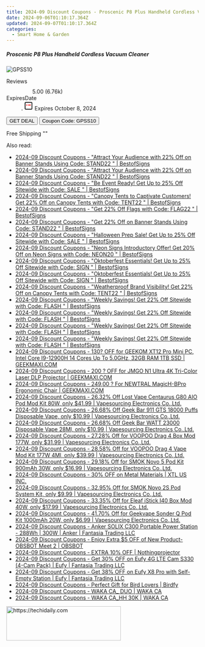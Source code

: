 ```yaml
---
title: 2024-09 Discount Coupons - Proscenic P8 Plus Handheld Cordless Vacuum Cleaner | Gshopper
date: 2024-09-06T01:10:17.364Z
updated: 2024-09-07T01:10:17.364Z
categories:
  - Smart Home & Garden
---
```



<div class="max-w-4xl mx-auto grid grid-cols-1 lg:max-w-5xl lg:gap-x-20 lg:grid-cols-2">
  <div class="relative p-3 col-start-1 row-start-1 flex flex-col-reverse rounded-lg bg-gradient-to-t from-black/75 via-black/0 sm:bg-none sm:row-start-2 sm:p-0 lg:row-start-1">
    <h5 class="mt-1 text-lg font-semibold text-white sm:text-slate-900 md:text-2xl dark:sm:text-white">Proscenic P8 Plus Handheld Cordless Vacuum Cleaner</h5>
  </div>
  
  <div class="col-start-1 col-end-3 row-start-1 grid gap-4 sm:mb-6 sm:grid-cols-4 lg:col-start-2 lg:row-span-6 lg:row-end-6 lg:mb-0 lg:gap-6">
      <img src="&quot;&quot;" onClick="javascript:window.open(decodeURIComponent('%22https%3A%2F%2Fwww.shareasale.com%2Fu.cfm%3Fd%3D1118502%26m%3D97331%26u%3D4338022%22'), '_blank');void(0);" alt="GPSS10" class="h-60 w-full rounded-lg object-cover sm:col-span-2 sm:h-52 lg:col-span-full" loading="lazy" />
    
  </div>
  <dl class="row-start-2 mt-4 flex items-center text-xs font-medium sm:row-start-3 sm:mt-1 md:mt-2.5 lg:row-start-2">
    <dt class="sr-only">Reviews</dt>
    <dd class="flex items-center text-indigo-600 dark:text-indigo-400">
      <svg width="24" height="24" fill="none" aria-hidden="true" class="mr-1 stroke-current dark:stroke-indigo-500">
        <path d="m12 5 2 5h5l-4 4 2.103 5L12 16l-5.103 3L9 14l-4-4h5l2-5Z" stroke-width="2" stroke-linecap="round" stroke-linejoin="round" />
      </svg>
      <span>5.00 <span class="font-normal text-slate-400">(6.76k)</span></span>
    </dd>
    <dt class="sr-only">ExpiresDate</dt>
    <dd class="flex items-center">
      <svg width="2" height="2" aria-hidden="true" fill="currentColor" class="mx-3 text-slate-300">
        <circle cx="1" cy="1" r="1" />
      </svg>
      <svg width="24" height="24" viewBox="0 0 24 24" fill="none" stroke="currentColor" stroke-width="2">
        <rect x="3" y="3" width="18" height="18" rx="2" fill="#fff" />
        <path d="M6 10L18 10" stroke="red" stroke-width="2" fill="none" />
        <path d="M10 6L10 18" stroke="#fff" stroke-width="2" fill="none" />
      </svg>
      Expires October 8, 2024    </dd>
  </dl>
  <div class="col-start-1 row-start-3 mt-4 self-center sm:col-start-2 sm:row-span-2 sm:row-start-2 sm:mt-0 lg:col-start-1 lg:row-start-3 lg:row-end-4 lg:mt-6">
    <button type="button" onClick="javascript:window.open(decodeURIComponent('%22https%3A%2F%2Fwww.shareasale.com%2Fu.cfm%3Fd%3D1118502%26m%3D97331%26u%3D4338022%22'), '_blank');void(0);" class="rounded-lg bg-red-600 px-3 py-2 text-sm font-medium leading-6 text-white">GET DEAL</button>
    <button type="button" onClick="javascript:window.open(decodeURIComponent('%22https%3A%2F%2Fwww.shareasale.com%2Fu.cfm%3Fd%3D1118502%26m%3D97331%26u%3D4338022%22'), '_blank');void(0);" class="border-dashed border-2 border-indigo-600 bg-green-100 text-sm leading-6 font-medium py-2 px-3 rounded-lg">Coupon Code: GPSS10</button>
  </div>
  <p class="col-start-1 mt-4 text-sm leading-6 sm:col-span-2 lg:col-span-1 lg:row-start-4 lg:mt-6 dark:text-slate-400">
    Free Shipping 
""  </p>
</div>
<span class="atpl-alsoreadstyle">Also read:</span>
<div><ul>
<li><a href="https://coupons.techidaily.com/coupon-1232163-share-63219-sale/"><u>2024-09 Discount Coupons - "Attract Your Audience with 22% Off on Banner Stands Using Code: STAND22 " | BestofSigns</u></a></li>
<li><a href="https://coupons.techidaily.com/coupon-1232177-share-63219-sale/"><u>2024-09 Discount Coupons - "Attract Your Audience with 22% Off on Banner Stands Using Code: STAND22 " | BestofSigns</u></a></li>
<li><a href="https://coupons.techidaily.com/coupon-1232162-share-63219-sale/"><u>2024-09 Discount Coupons - "Be Event Ready! Get Up to 25% Off Sitewide with Code: SALE " | BestofSigns</u></a></li>
<li><a href="https://coupons.techidaily.com/coupon-1232174-share-63219-sale/"><u>2024-09 Discount Coupons - "Canopy Tents to Captivate Customers! Get 22% Off on Canopy Tents with Code: TENT22 " | BestofSigns</u></a></li>
<li><a href="https://coupons.techidaily.com/coupon-1226942-share-63219-sale/"><u>2024-09 Discount Coupons - "Get 22% Off Flags with Code: FLAG22 " | BestofSigns</u></a></li>
<li><a href="https://coupons.techidaily.com/coupon-1232178-share-63219-sale/"><u>2024-09 Discount Coupons - "Get 22% Off on Banner Stands Using Code: STAND22 " | BestofSigns</u></a></li>
<li><a href="https://coupons.techidaily.com/coupon-1232161-share-63219-sale/"><u>2024-09 Discount Coupons - "Halloween Prep Sale! Get Up to 25% Off Sitewide with Code: SALE " | BestofSigns</u></a></li>
<li><a href="https://coupons.techidaily.com/coupon-1232180-share-63219-sale/"><u>2024-09 Discount Coupons - "Neon Signs Introductory Offer! Get 20% Off on Neon Signs with Code: NEON20 " | BestofSigns</u></a></li>
<li><a href="https://coupons.techidaily.com/coupon-1232159-share-63219-sale/"><u>2024-09 Discount Coupons - "Oktoberfest Essentials! Get Up to 25% Off Sitewide with Code: SIGN " | BestofSigns</u></a></li>
<li><a href="https://coupons.techidaily.com/coupon-1232160-share-63219-sale/"><u>2024-09 Discount Coupons - "Oktoberfest Essentials! Get Up to 25% Off Sitewide with Code: SIGN " | BestofSigns</u></a></li>
<li><a href="https://coupons.techidaily.com/coupon-1232176-share-63219-sale/"><u>2024-09 Discount Coupons - "Weatherproof Brand Visibility! Get 22% Off on Canopy Tents with Code: TENT22 " | BestofSigns</u></a></li>
<li><a href="https://coupons.techidaily.com/coupon-1232165-share-63219-sale/"><u>2024-09 Discount Coupons - "Weekly Savings! Get 22% Off Sitewide with Code: FLASH " | BestofSigns</u></a></li>
<li><a href="https://coupons.techidaily.com/coupon-1232169-share-63219-sale/"><u>2024-09 Discount Coupons - "Weekly Savings! Get 22% Off Sitewide with Code: FLASH " | BestofSigns</u></a></li>
<li><a href="https://coupons.techidaily.com/coupon-1232170-share-63219-sale/"><u>2024-09 Discount Coupons - "Weekly Savings! Get 22% Off Sitewide with Code: FLASH " | BestofSigns</u></a></li>
<li><a href="https://coupons.techidaily.com/coupon-1232172-share-63219-sale/"><u>2024-09 Discount Coupons - "Weekly Savings! Get 22% Off Sitewide with Code: FLASH " | BestofSigns</u></a></li>
<li><a href="https://coupons.techidaily.com/coupon-1112839-share-77450-sale/"><u>2024-09 Discount Coupons - 130? OFF for GEEKOM XT12 Pro Mini PC, Intel Core I9-12900H 14 Cores Up To 5.0GHz, 32GB RAM 1TB SSD | GEEKMAXI.COM</u></a></li>
<li><a href="https://coupons.techidaily.com/coupon-1112773-share-77450-sale/"><u>2024-09 Discount Coupons - 200 ? OFF for JMGO N1 Ultra 4K Tri-Color Laser DLP Projector | GEEKMAXI.COM</u></a></li>
<li><a href="https://coupons.techidaily.com/coupon-1092767-share-77450-sale/"><u>2024-09 Discount Coupons - 249,00 ? For NEWTRAL MagicH-BPro Ergonomic Chair | GEEKMAXI.COM</u></a></li>
<li><a href="https://coupons.techidaily.com/coupon-1232843-share-90958-sale/"><u>2024-09 Discount Coupons - 26.32% Off Lost Vape Centaurus G80 AIO Pod Mod Kit 80W, only $41.99 | Vapesourcing Electronics Co.,Ltd.</u></a></li>
<li><a href="https://coupons.techidaily.com/coupon-1232208-share-90958-sale/"><u>2024-09 Discount Coupons - 26.68% Off Geek Bar 911 GTS 18000 Puffs Disposable Vape, only $10.99 | Vapesourcing Electronics Co.,Ltd.</u></a></li>
<li><a href="https://coupons.techidaily.com/coupon-1232210-share-90958-sale/"><u>2024-09 Discount Coupons - 26.68% Off Geek Bar WATT 23000 Disposable Vape 28Ml, only $10.99 | Vapesourcing Electronics Co.,Ltd.</u></a></li>
<li><a href="https://coupons.techidaily.com/coupon-979073-share-90958-sale/"><u>2024-09 Discount Coupons - 27.28% Off for VOOPOO Drag 4 Box Mod 177W, only $31.99 | Vapesourcing Electronics Co.,Ltd.</u></a></li>
<li><a href="https://coupons.techidaily.com/coupon-979074-share-90958-sale/"><u>2024-09 Discount Coupons - 28.58% Off for VOOPOO Drag 4 Vape Mod Kit 177W 4Ml, only $39.99 | Vapesourcing Electronics Co.,Ltd.</u></a></li>
<li><a href="https://coupons.techidaily.com/coupon-997037-share-90958-sale/"><u>2024-09 Discount Coupons - 29.18% Off for SMOK Novo 5 Pod Kit 900mAh 30W, only $16.99 | Vapesourcing Electronics Co.,Ltd.</u></a></li>
<li><a href="https://coupons.techidaily.com/coupon-1232817-share-106131-sale/"><u>2024-09 Discount Coupons - 30% OFF on Metal Materials | XTL US INC.</u></a></li>
<li><a href="https://coupons.techidaily.com/coupon-845232-share-90958-sale/"><u>2024-09 Discount Coupons - 32.95% Off for SMOK Novo 2S Pod System Kit, only $9.99 | Vapesourcing Electronics Co.,Ltd.</u></a></li>
<li><a href="https://coupons.techidaily.com/coupon-971129-share-90958-sale/"><u>2024-09 Discount Coupons - 33.35% Off for Eleaf iStick I40 Box Mod 40W, only $17.99 | Vapesourcing Electronics Co.,Ltd.</u></a></li>
<li><a href="https://coupons.techidaily.com/coupon-1020793-share-90958-sale/"><u>2024-09 Discount Coupons - 41.70% Off for Geekvape Sonder Q Pod Kit 1000mAh 20W, only $6.99 | Vapesourcing Electronics Co.,Ltd.</u></a></li>
<li><a href="https://coupons.techidaily.com/coupon-1232199-share-126562-sale/"><u>2024-09 Discount Coupons - Anker SOLIX C300 Portable Power Station - 288Wh | 300W | Anker | Fantasia Trading LLC</u></a></li>
<li><a href="https://coupons.techidaily.com/coupon-1232799-share-114666-sale/"><u>2024-09 Discount Coupons - Enjoy Extra $5 OFF of New Product- OBSBOT Meet 2 | OBSBOT</u></a></li>
<li><a href="https://coupons.techidaily.com/coupon-1232847-share-152651-sale/"><u>2024-09 Discount Coupons - EXTRA 10% OFF | Nothingprojector</u></a></li>
<li><a href="https://coupons.techidaily.com/coupon-1232884-share-115200-sale/"><u>2024-09 Discount Coupons - Get 30% OFF on Eufy 4G LTE Cam S330 (4-Cam Pack) | Eufy | Fantasia Trading LLC</u></a></li>
<li><a href="https://coupons.techidaily.com/coupon-1232886-share-115200-sale/"><u>2024-09 Discount Coupons - Get 38% OFF on Eufy X8 Pro with Self-Empty Station | Eufy | Fantasia Trading LLC</u></a></li>
<li><a href="https://coupons.techidaily.com/coupon-1093791-share-96416-sale/"><u>2024-09 Discount Coupons - Perfect Gift for Bird Lovers | Birdfy</u></a></li>
<li><a href="https://coupons.techidaily.com/coupon-1232236-share-92020-sale/"><u>2024-09 Discount Coupons - WAKA CA_ DUO | WAKA CA</u></a></li>
<li><a href="https://coupons.techidaily.com/coupon-1232237-share-92020-sale/"><u>2024-09 Discount Coupons - WAKA CA_HH 30K | WAKA CA</u></a></li>
</ul></div>

<ins class="adsbygoogle"
      style="display:block"
      data-ad-client="ca-pub-7571918770474297"
      data-ad-slot="8358498916"
      data-ad-format="auto"
      data-full-width-responsive="true"></ins>
<!-- affiliate ads begin -->
<a href="https://aligracehair.sjv.io/c/5597632/2135370/19272" target="_top" id="2135370">
  <img src="//a.impactradius-go.com/display-ad/19272-2135370" border="0" alt="https://techidaily.com" width="300" height="90"/>
</a>
<img height="0" width="0" src="https://aligracehair.sjv.io/i/5597632/2135370/19272" style="position:absolute;visibility:hidden;" border="0" />
<!-- affiliate ads end -->